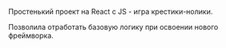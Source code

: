 Простенький проект на React с JS - игра крестики-нолики. 

Позволила отработать базовую логику при освоении нового фреймворка.
